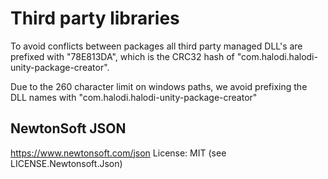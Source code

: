 # Third party libraries

To avoid conflicts between packages all third party managed DLL's are prefixed with "78E813DA", which is the CRC32 hash of "com.halodi.halodi-unity-package-creator".

Due to the 260 character limit on windows paths, we avoid prefixing the DLL names with "com.halodi.halodi-unity-package-creator"

## NewtonSoft JSON

https://www.newtonsoft.com/json
License: MIT (see LICENSE.Newtonsoft.Json) 
